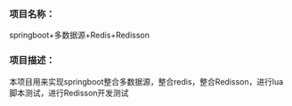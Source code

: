 ### 项目名称：
springboot+多数据源+Redis+Redisson

### 项目描述：
本项目用来实现springboot整合多数据源，整合redis，整合Redisson，进行lua脚本测试，进行Redisson开发测试